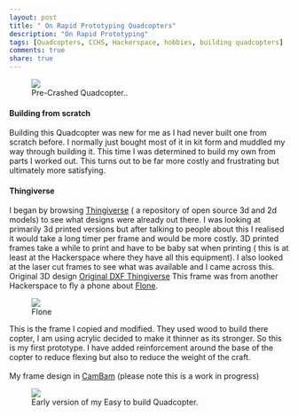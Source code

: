 ```yaml
---
layout: post
title: " On Rapid Prototyping Quadcopters"
description: "On Rapid Prototyping"
tags: [Quadcopters, CCHS, Hackerspace, hobbies, building quadcopters]
comments: true
share: true
---
```

<figure>
	<a href="{{ site.url }}/assets/post_images/Copter_Fail.jpg"><img src="{{ site.url }}/assets/post_images/Copter_Fail.jpg"></a>
	<figcaption><a >Pre-Crashed Quadcopter.</a>.</figcaption>
</figure>

#### Building from scratch
Building this Quadcopter was new for me as I had never built one from scratch before. I normally just bought most of it in kit form and muddled my way through building it. This time I was determined to build my own from parts I worked out. This turns out to be far more costly and frustrating but ultimately more satisfying. 

#### Thingiverse
I began by browsing [Thingiverse](http://www.thingiverse.com/) ( a repository of open source 3d and 2d models)  to see what designs were already out there. I was looking at primarily 3d printed versions but after talking to people about this I realised it would take a long timer per frame and would be more costly. 3D printed frames take a while to print and have to be baby sat when printing ( this is at least at the Hackerspace where they have all this equipment). I also looked at the laser cut frames to see what was available and I came across this. Original 3D design [Original DXF Thingiverse](http://www.thingiverse.com/thing:113497) This frame was from another Hackerspace to fly a phone about [Flone](http://www.instructables.com/id/Flone/?ALLSTEPS).  
<figure>
	<a href="http://cdn.instructables.com/FTK/RK3I/HIYWO5XW/FTKRK3IHIYWO5XW.LARGE.jpg"><img src="http://cdn.instructables.com/FTK/RK3I/HIYWO5XW/FTKRK3IHIYWO5XW.LARGE.jpg"></a>
	<figcaption><a >Flone</a></figcaption>
</figure>


This is the frame I copied and modified. They used wood to build there copter, I am using acrylic decided to make it thinner as its stronger. So this is my first prototype. I have added reinforcement  around the base of the copter to reduce flexing but also to reduce the weight of the craft.<br><br>
My frame design in [CamBam](https://github.com/adricl/Quadcopter-Frame) (please note this is a work in progress)

<figure>
	<a href="{{ site.url }}/assets/post_images/full_glued.jpg"><img src="{{ site.url }}/assets/post_images/full_glued.jpg"></a>
	<figcaption><a >Early version of my Easy to build Quadcopter.</a></figcaption>
</figure>


